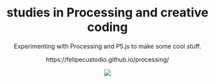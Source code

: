 <h1 align="center">studies in Processing and creative coding</h1>
<p align="center">
Experimenting with Processing and P5.js to make some cool stuff.
</p>
<p align="center">
https://felipecustodio.github.io/processing/
</p>

<p align="center"><img align="center" src="https://i.imgur.com/n5067c3.gif"/></p>
